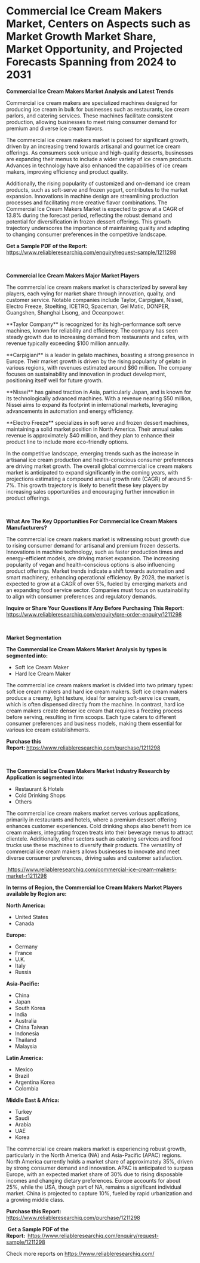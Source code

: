 <p><h1>Commercial Ice Cream Makers Market, Centers on Aspects such as Market Growth Market Share, Market Opportunity, and Projected Forecasts Spanning from 2024 to 2031</h1></p><p><strong>Commercial Ice Cream Makers Market Analysis and Latest Trends</strong></p>
<p><p>Commercial ice cream makers are specialized machines designed for producing ice cream in bulk for businesses such as restaurants, ice cream parlors, and catering services. These machines facilitate consistent production, allowing businesses to meet rising consumer demand for premium and diverse ice cream flavors.</p><p>The commercial ice cream makers market is poised for significant growth, driven by an increasing trend towards artisanal and gourmet ice cream offerings. As consumers seek unique and high-quality desserts, businesses are expanding their menus to include a wider variety of ice cream products. Advances in technology have also enhanced the capabilities of ice cream makers, improving efficiency and product quality.</p><p>Additionally, the rising popularity of customized and on-demand ice cream products, such as soft-serve and frozen yogurt, contributes to the market expansion. Innovations in machine design are streamlining production processes and facilitating more creative flavor combinations. The Commercial Ice Cream Makers Market is expected to grow at a CAGR of 13.8% during the forecast period, reflecting the robust demand and potential for diversification in frozen dessert offerings. This growth trajectory underscores the importance of maintaining quality and adapting to changing consumer preferences in the competitive landscape.</p></p>
<p><strong>Get a Sample PDF of the Report:&nbsp;</strong> <a href="https://www.reliableresearchiq.com/enquiry/request-sample/1211298?utm_campaign=904&utm_medium=2&utm_source=Github&utm_content=ia&utm_term=27122024&utm_id=commercial-ice-cream-makers">https://www.reliableresearchiq.com/enquiry/request-sample/1211298</a></p>
<p>&nbsp;</p>
<p><strong>Commercial Ice Cream Makers Major Market Players</strong></p>
<p><p>The commercial ice cream makers market is characterized by several key players, each vying for market share through innovation, quality, and customer service. Notable companies include Taylor, Carpigiani, Nissei, Electro Freeze, Stoelting, ICETRO, Spaceman, Gel Matic, DONPER, Guangshen, Shanghai Lisong, and Oceanpower.</p><p>**Taylor Company** is recognized for its high-performance soft serve machines, known for reliability and efficiency. The company has seen steady growth due to increasing demand from restaurants and cafes, with revenue typically exceeding $100 million annually. </p><p>**Carpigiani** is a leader in gelato machines, boasting a strong presence in Europe. Their market growth is driven by the rising popularity of gelato in various regions, with revenues estimated around $60 million. The company focuses on sustainability and innovation in product development, positioning itself well for future growth.</p><p>**Nissei** has gained traction in Asia, particularly Japan, and is known for its technologically advanced machines. With a revenue nearing $50 million, Nissei aims to expand its footprint in international markets, leveraging advancements in automation and energy efficiency.</p><p>**Electro Freeze** specializes in soft serve and frozen dessert machines, maintaining a solid market position in North America. Their annual sales revenue is approximately $40 million, and they plan to enhance their product line to include more eco-friendly options.</p><p>In the competitive landscape, emerging trends such as the increase in artisanal ice cream production and health-conscious consumer preferences are driving market growth. The overall global commercial ice cream makers market is anticipated to expand significantly in the coming years, with projections estimating a compound annual growth rate (CAGR) of around 5-7%. This growth trajectory is likely to benefit these key players by increasing sales opportunities and encouraging further innovation in product offerings.</p></p>
<p>&nbsp;</p>
<p><strong>What Are The Key Opportunities For Commercial Ice Cream Makers Manufacturers?</strong></p>
<p><p>The commercial ice cream makers market is witnessing robust growth due to rising consumer demand for artisanal and premium frozen desserts. Innovations in machine technology, such as faster production times and energy-efficient models, are driving market expansion. The increasing popularity of vegan and health-conscious options is also influencing product offerings. Market trends indicate a shift towards automation and smart machinery, enhancing operational efficiency. By 2028, the market is expected to grow at a CAGR of over 5%, fueled by emerging markets and an expanding food service sector. Companies must focus on sustainability to align with consumer preferences and regulatory demands.</p></p>
<p><strong>Inquire or Share Your Questions If Any Before Purchasing This Report:</strong> <a href="https://www.reliableresearchiq.com/enquiry/pre-order-enquiry/1211298?utm_campaign=904&utm_medium=2&utm_source=Github&utm_content=ia&utm_term=27122024&utm_id=commercial-ice-cream-makers">https://www.reliableresearchiq.com/enquiry/pre-order-enquiry/1211298</a></p>
<p>&nbsp;</p>
<p><strong>Market Segmentation</strong></p>
<p><strong>The Commercial Ice Cream Makers Market Analysis by types is segmented into:</strong></p>
<p><ul><li>Soft Ice Cream Maker</li><li>Hard Ice Cream Maker</li></ul></p>
<p><p>The commercial ice cream makers market is divided into two primary types: soft ice cream makers and hard ice cream makers. Soft ice cream makers produce a creamy, light texture, ideal for serving soft-serve ice cream, which is often dispensed directly from the machine. In contrast, hard ice cream makers create denser ice cream that requires a freezing process before serving, resulting in firm scoops. Each type caters to different consumer preferences and business models, making them essential for various ice cream establishments.</p></p>
<p><strong>Purchase this Report:&nbsp;</strong><a href="https://www.reliableresearchiq.com/purchase/1211298?utm_campaign=904&utm_medium=2&utm_source=Github&utm_content=ia&utm_term=27122024&utm_id=commercial-ice-cream-makers">https://www.reliableresearchiq.com/purchase/1211298</a></p>
<p>&nbsp;</p>
<p><strong>The Commercial Ice Cream Makers Market Industry Research by Application is segmented into:</strong></p>
<p><ul><li>Restaurant & Hotels</li><li>Cold Drinking Shops</li><li>Others</li></ul></p>
<p><p>The commercial ice cream makers market serves various applications, primarily in restaurants and hotels, where a premium dessert offering enhances customer experiences. Cold drinking shops also benefit from ice cream makers, integrating frozen treats into their beverage menus to attract clientele. Additionally, other sectors such as catering services and food trucks use these machines to diversify their products. The versatility of commercial ice cream makers allows businesses to innovate and meet diverse consumer preferences, driving sales and customer satisfaction.</p></p>
<p><a href="https://www.reliableresearchiq.com/commercial-ice-cream-makers-market-r1211298?utm_campaign=904&utm_medium=2&utm_source=Github&utm_content=ia&utm_term=27122024&utm_id=commercial-ice-cream-makers">&nbsp;https://www.reliableresearchiq.com/commercial-ice-cream-makers-market-r1211298</a></p>
<p><strong>In terms of Region, the Commercial Ice Cream Makers Market Players available by Region are:</strong></p>
<p>
    <p> <strong> North America: </strong>
        <ul>
            <li>United States</li>
            <li>Canada</li>
        </ul>
        </p> 
    <p> <strong> Europe: </strong>
        <ul>
            <li>Germany</li>
            <li>France</li>
            <li>U.K.</li>
            <li>Italy</li>
            <li>Russia</li>
        </ul>
        </p> 
    <p> <strong> Asia-Pacific: </strong>
        <ul>
            <li>China</li>
            <li>Japan</li>
            <li>South Korea</li>
            <li>India</li>
            <li>Australia</li>
            <li>China Taiwan</li>
            <li>Indonesia</li>
            <li>Thailand</li>
            <li>Malaysia</li>
        </ul>
        </p> 
    <p> <strong> Latin America: </strong>
        <ul>
            <li>Mexico</li>
            <li>Brazil</li>
            <li>Argentina Korea</li>
            <li>Colombia</li>
        </ul>
        </p> 
    <p> <strong> Middle East & Africa: </strong>
        <ul>
            <li>Turkey</li>
            <li>Saudi</li>
            <li>Arabia</li>
            <li>UAE</li>
            <li>Korea</li>
        </ul>
    </p>
    </p>
<p><p>The commercial ice cream makers market is experiencing robust growth, particularly in the North America (NA) and Asia-Pacific (APAC) regions. North America currently holds a market share of approximately 35%, driven by strong consumer demand and innovation. APAC is anticipated to surpass Europe, with an expected market share of 30% due to rising disposable incomes and changing dietary preferences. Europe accounts for about 25%, while the USA, though part of NA, remains a significant individual market. China is projected to capture 10%, fueled by rapid urbanization and a growing middle class.</p></p>
<p><strong>Purchase this Report: </strong><a href="https://www.reliableresearchiq.com/purchase/1211298?utm_campaign=904&utm_medium=2&utm_source=Github&utm_content=ia&utm_term=27122024&utm_id=commercial-ice-cream-makers">https://www.reliableresearchiq.com/purchase/1211298</a></p>
<p>&nbsp;<strong>Get a Sample PDF of the Report:&nbsp;&nbsp;</strong><a href="https://www.reliableresearchiq.com/enquiry/request-sample/1211298?utm_campaign=904&utm_medium=2&utm_source=Github&utm_content=ia&utm_term=27122024&utm_id=commercial-ice-cream-makers">https://www.reliableresearchiq.com/enquiry/request-sample/1211298</a></p>
<p><strong></strong></p>
<p>Check more reports on <a href="https://www.reliableresearchiq.com/?utm_campaign=904&utm_medium=2&utm_source=Github&utm_content=ia&utm_term=27122024&utm_id=commercial-ice-cream-makers">https://www.reliableresearchiq.com/</a></p>